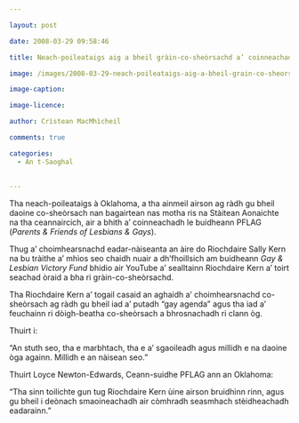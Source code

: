 ```yaml
---

layout: post

date: 2008-03-29 09:58:46

title: Neach-poileataigs aig a bheil gràin-co-sheòrsachd a’ coinneachadh le PFLAG

image: /images/2008-03-29-neach-poileataigs-aig-a-bheil-grain-co-sheorsachd-a-coinneachadh-le-pflag.webp

image-caption:

image-licence:

author: Crìstean MacMhìcheil

comments: true

categories:
  - An t-Saoghal
  
  
---
```


Tha neach-poileataigs à Oklahoma, a tha ainmeil airson ag ràdh gu bheil daoine co-sheòrsach nan bagairtean nas motha ris na Stàitean Aonaichte na tha ceannaircich, air a bhith a’ coinneachadh le buidheann PFLAG (_Parents & Friends of Lesbians & Gays_).

<!--more-->

Thug a’ choimhearsnachd eadar-nàiseanta an àire do Riochdaire Sally Kern na bu tràithe a’ mhìos seo chaidh nuair a dh’fhoillsich am buidheann _Gay & Lesbian Victory Fund_ bhidio air YouTube a’ sealltainn Riochdaire Kern a’ toirt seachad òraid a bha ri gràin-co-sheòrsachd.

Tha Riochdaire Kern a’ togail casaid an aghaidh a’ choimhearsnachd co-sheòrsach ag ràdh gu bheil iad a’ putadh “gay agenda” agus tha iad a’ feuchainn ri dòigh-beatha co-sheòrsach a bhrosnachadh ri clann òg.

Thuirt i:

“An stuth seo, tha e marbhtach, tha e a’ sgaoileadh agus millidh e na daoine òga againn. Millidh e an nàisean seo.”

Thuirt Loyce Newton-Edwards, Ceann-suidhe PFLAG ann an Oklahoma:

“Tha sinn toilichte gun tug Riochdaire Kern ùine airson bruidhinn rinn, agus gu bheil i deònach smaoineachadh air còmhradh seasmhach stèidheachadh eadarainn.”
